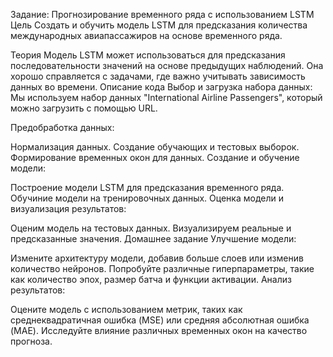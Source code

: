 Задание: Прогнозирование временного ряда с использованием LSTM
Цель
Создать и обучить модель LSTM для предсказания количества международных авиапассажиров на основе временного ряда.

Теория
Модель LSTM может использоваться для предсказания последовательности значений на основе предыдущих наблюдений. Она хорошо справляется с задачами, где важно учитывать зависимость данных во времени.
Описание кода
Выбор и загрузка набора данных:
Мы используем набор данных "International Airline Passengers", который можно загрузить с помощью URL.

Предобработка данных:

Нормализация данных.
Создание обучающих и тестовых выборок.
Формирование временных окон для данных.
Создание и обучение модели:

Построение модели LSTM для предсказания временного ряда.
Обучиние модели на тренировочных данных.
Оценка модели и визуализация результатов:

Оценим модель на тестовых данных.
Визуализируем реальные и предсказанные значения.
Домашнее задание
Улучшение модели:

Измените архитектуру модели, добавив больше слоев или изменив количество нейронов.
Попробуйте различные гиперпараметры, такие как количество эпох, размер батча и функции активации.
Анализ результатов:

Оцените модель с использованием метрик, таких как среднеквадратичная ошибка (MSE) или средняя абсолютная ошибка (MAE).
Исследуйте влияние различных временных окон на качество прогноза.
